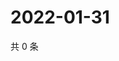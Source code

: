 # 2022-01-31

共 0 条

<!-- BEGIN WEIBO -->
<!-- 最后更新时间 Mon Jan 31 2022 19:00:40 GMT+0800 (China Standard Time) -->

<!-- END WEIBO -->
